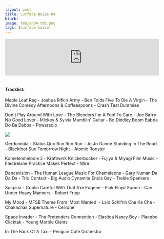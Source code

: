 ```yaml
---
layout: post
title: Surface Noise 04
blurb: 
image: tmb/sn04_tmb.png
tags: [surface noise]
---
```



<iframe width="100%" height="120" src="https://www.mixcloud.com/widget/iframe/?hide_cover=1&feed=%2Fzero_cc%2Fsurface-noise-4-3817%2F" frameborder="0" ></iframe>
&nbsp;

#### Tracklist:

Maple Leaf Rag - Joshua Rifkin
Army - Ben Folds Five
To Die A Virgin - The Divine Comedy
Afternoons & Coffeespoons - Crash Test Dummies

Don't Play Around With Love - The Blenders
I'm A Fool To Care - Joe Barry
No Good Lover - Mickey & Sylvia
Mumblin' Guitar - Bo Diddley
Boom Babba Do Ba Dabba - Powersolo

![](https://lh3.googleusercontent.com/5EYzx6ZuCSUXX-YEB-KVgPNccnjJOYrlU3F7F29lRYgCO3yEYpYikUtSdTq7BMWIuro1ht69D46E2w0AWeBZGV-xOLBB3Cs-cam_zbSa7JHRaiCju0joCu2pVbR_fOAWSvXDzcLg5vmEXhdxr58OqQut_V3J_jHEAxbr7GXhAZlcwBMyPRY8H9GNZlSfe6kTukuXZXK3ugLP-hpcGTF0oS4p4MdrYoZ6bAWI-Vr9rTw0LBnGBQwI2uxReVQHokB1TbwJCcs5RMakAiDx7qAeGDJkMuP3WRbBhe1tK2h6HTM58SkCkzXIswcTThrYr5cmNjlD0958MGHTFg6DJPYIDn_K3_d3nb3k0-9SDRohZVGxOeAAb8jtMpF9V6BL6cslXfMFy1IgvW1IKtFMd4AEVGh42oSYnV9kWrwnqn0G8zxKrUqAjVh9u7xK4AwDfgR6rIZ5lT5nRDMPVOM6yhGIRPtyKlUq_95O7qPrVc5rY28pjrFK36gB3nR0LyFjBX3-j6zCYf9kTCZUgQHidlnlD9ibMfRq6GDBWwenAQFABg1vIg_Gf38yCdY7j3gzkFLwg3MCLQaNNiWAVHtZSJp9sgZoEzA1GBdGIFIQD8ANDp72mqhBW_shKAHeeuIZihgj9bAwNa5EPOz3KXDOpNJ7UhLH=w594-h587-no)

Gerdundula - Status Quo
Run Run Run - Jo Jo Gunne
Standing In The Road - Blackfoot Sue
Tomorrow Night - Atomic Rooster

Kometenmelodie 2 - Kraftwerk
Knickerbocker - Fujiya & Miyagi
Film Music - Electrelane
Practice Makes Perfect - Wire

Dancevision - The Human League
Music For Chameleons - Gary Numan
Da Da Da - Trio
Contact - Big Audio Dynamite
Enola Gay - Treble Spankers

Suspiria - Goblin
Careful With That Axe Eugene - Pink Floyd
Spoon - Can
Under Heavy Manners - Robert Fripp

My Mood - MFSB
Theme From 'Most Wanted' - Lalo Schifrin
Cha Ka Cha - Chakachas
Supernature - Cerrone

Space Invader - The Pretenders
Connection - Elastica
Nancy Boy - Placebo
Clicktak - Young Marble Giants

In The Back Of A Taxi - Penguin Cafe Orchestra